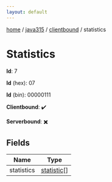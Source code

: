 ```yaml
---
layout: default
---
```


[home](/)  /  [java315](/protocol/java315)  /  [clientbound](/protocol/java315/clientbound)  /  statistics

# Statistics

**Id**: 7

**Id** (hex): 07

**Id** (bin): 00000111

**Clientbound**: ✔️

**Serverbound**: ✖️

## Fields

Name | Type
---|---
statistics | [statistic](/protocol/java315/types/statistic)[]


